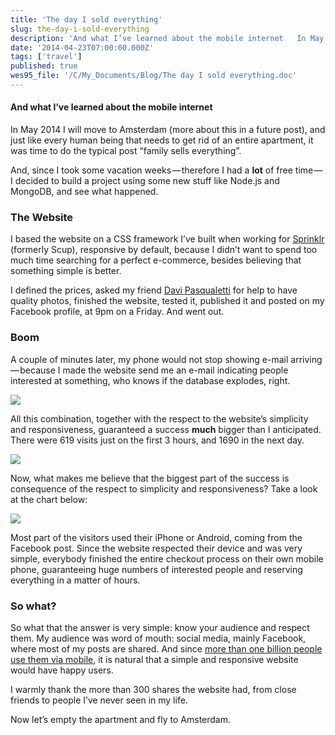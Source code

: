 ```yaml
---
title: 'The day I sold everything'
slug: the-day-i-sold-everything
description: 'And what I’ve learned about the mobile internet   In May 2014 I will move to Amsterdam (more...'
date: '2014-04-23T07:00:00.000Z'
tags: ['travel']
published: true
wes95_file: '/C/My_Documents/Blog/The day I sold everything.doc'
---
```


#### And what I’ve learned about the mobile internet

In May 2014 I will move to Amsterdam (more about this in a future post), and just like every human being that needs to get rid of an entire apartment, it was time to do the typical post “family sells everything”.

And, since I took some vacation weeks — therefore I had a **lot** of free time — I decided to build a project using some new stuff like Node.js and MongoDB, and see what happened.

### The Website

I based the website on a CSS framework I’ve built when working for [Sprinklr](https://www.sprinklr.com) (formerly Scup), responsive by default, because I didn’t want to spend too much time searching for a perfect e-commerce, besides believing that something simple is better.

I defined the prices, asked my friend [Davi Pasqualetti](http://www.davipasqualetti.com.br/) for help to have quality photos, finished the website, tested it, published it and posted on my Facebook profile, at 9pm on a Friday. And went out.

### Boom

A couple of minutes later, my phone would not stop showing e-mail arriving — because I made the website send me an e-mail indicating people interested at something, who knows if the database explodes, right.

![](/blog/2014/gmail-screen-capture.png)

All this combination, together with the respect to the website’s simplicity and responsiveness, guaranteed a success **much** bigger than I anticipated. There were 619 visits just on the first 3 hours, and 1690 in the next day.

![](/blog/2014/google-analytics-screen-capture-1.png)

Now, what makes me believe that the biggest part of the success is consequence of the respect to simplicity and responsiveness? Take a look at the chart below:

![](/blog/2014/google-analytics-screen-capture-2.png)

Most part of the visitors used their iPhone or Android, coming from the Facebook post. Since the website respected their device and was very simple, everybody finished the entire checkout process on their own mobile phone, guaranteeing huge numbers of interested people and reserving everything in a matter of hours.

### So what?

So what that the answer is very simple: know your audience and respect them. My audience was word of mouth: social media, mainly Facebook, where most of my posts are shared. And since [more than one billion people use them via mobile](http://mashable.com/2014/04/23/facebook-1-billion-mobile-users/), it is natural that a simple and responsive website would have happy users.

I warmly thank the more than 300 shares the website had, from close friends to people I’ve never seen in my life.

Now let’s empty the apartment and fly to Amsterdam.
